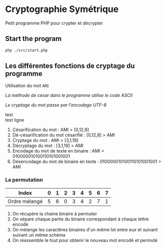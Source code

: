 # Cryptographie Symétrique

Petit programme PHP pour crypter et décrypter

## Start the program

```sh
php ./src/start.php
```

## Les différentes fonctions de cryptage du programme

Utilisation du mot ```AMI```

_La méthode de césar dans le programme utilise le code ASCII_

_Le cryptage du mot passe par l'encodage UTF-8_

test  
test ligne

1. Césarification du mot : AMI > [0,12,8]
2. Dé-césarification du mot césarifié : [0,12,8] > AMI
3. Cryptage du mot : AMI > [3,1,19]
4. Décryptage du mot : [3,1,19] > AMI
5. Encodage du mot de texte en binaire : AMI > 010000010100110101001001
6. Désencodage du mot de binaire en texte : 010000010100110101001001 > AMI

### La permutation

Index | 0 | 1 | 2 | 3 | 4 | 5 | 6 | 7
--- | --- | --- | --- | --- | --- | --- | --- | ---
Ordre mélangé | 5 | 6 | 0 | 3 | 4 | 2 | 7 | 1

1. On récupère la chaine binaire à permuter
2. On sépare chaque partie du binaire correspondant à chaque lettre encodé
3. On mélange les caractères binaires d'un même lot entre eux et suivant suivant un même schéma
4. On réassemble le tout pour obtenir le nouveau mot encodé et permuté
